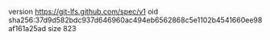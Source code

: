 version https://git-lfs.github.com/spec/v1
oid sha256:37d9d582bdc937d646960ac494eb6562868c5e1102b4541660ee98af161a25ad
size 823

